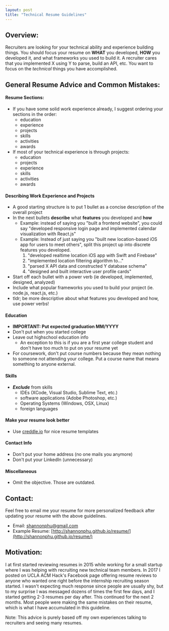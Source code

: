 ```yaml
---
layout: post
title: "Technical Resume Guidelines"
---
```


## Overview: 
Recruiters are looking for your technical ability and experience building things. You should focus your resume on **WHAT** you developed, **HOW** you developed it, and what frameworks you used to build it. A recruiter cares that you implemented X using Y to parse, build an API, etc. You want to focus on the *technical* things you have accomplished.

## General Resume Advice and Common Mistakes:
#### Resume Sections:
* If you have some solid work experience already, I suggest ordering your sections in the order: 
    * education
    * experience
    * projects
    * skills
    * activities
    * awards
* If most of your technical experience is through projects:
    * education
    * projects
    * experience
    * skills
    * activities
    * awards

#### Describing Work Experience and Projects
* A good starting structure is to put 1 bullet as a concise description of the overall project
* In the next bullets **describe** what **features** you developed and **how**
    * Example: instead of saying you "built a frontend website", you could say "developed responsive login page and implemented calendar visualization with React.js"
    * Example: Instead of just saying you "built new location-based iOS app for users to meet others", split this project up into discrete features you developed. 
        1. "developed realtime location iOS app with Swift and Firebase"
        2. "implemented location filtering algorithm to..."
        3. "parsed X API data and constructed Y database schema"
        4. "designed and built interactive user profile cards"
* Start off each bullet with a power verb (ie developed, implemented, designed, analyzed) 
* Include what popular frameworks you used to build your project (ie. node.js, react.js, etc.)
* tldr; be more descriptive about what features you developed and how, use power verbs!

#### Education
* **IMPORTANT: Put expected graduation MM/YYYY**
* Don't put when you started college
* Leave out highschool education info
    * An exception to this is if you are a first year college student and don't have too much to put on your resume yet
* For coursework, don't put course numbers because they mean nothing to someone not attending your college. Put a course name that means something to anyone external.

#### Skills
* ***Exclude*** from skills
    * IDEs (XCode, Visual Studio, Sublime Text, etc.)
    * software applications (Adobe Photoshop, etc.)
    * Operating Systems (Windows, OSX, Linux)
    * foreign languages

#### Make your resume look better
* Use [creddle.io](http://creddle.io) for nice resume templates

#### Contact Info
* Don't put your home address (no one mails you anymore)
* Don't put your LinkedIn (unnecessary)

#### Miscellaneous
* Omit the objective. Those are outdated.

## Contact:
Feel free to email me your resume for more personalized feedback after updating your resume with the above guidelines.
* Email: [shannonphu@gmail.com](mailto:shannonphu@gmail.com)
* Example Resume: [http://shannonphu.github.io/resume/](http://shannonphu.github.io/resume/)

## Motivation:
I at first started reviewing resumes in 2015 while working for a small startup where I was helping with recruiting new technical team members. In 2017 I posted on UCLA ACM Hack's Facebook page offering resume reviews to anyone who wanted one right before the internship recruiting season started. I wasn't expecting much response since people are usually shy, but to my surprise I was messaged dozens of times the first few days, and I started getting 2-3 resumes per day after. This continued for the next 2 months. Most people were making the same mistakes on their resume, which is what I have accumulated in this guideline.

Note: This advice is purely based off my own experiences talking to recruiters and seeing many resumes.